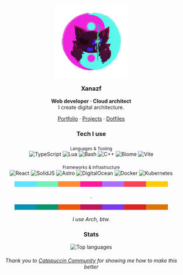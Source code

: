 <h3 align="center">
  <img src="https://github.com/Xanazf/xanazf/blob/main/assets/xanazf-neon-yinyang.png?raw=true" width="200" alt="Xanazf logo"/><br/>
  <img src="https://raw.githubusercontent.com/catppuccin/catppuccin/main/assets/misc/transparent.png" height="30" width="0px"/>
  Xanazf
  <img src="https://raw.githubusercontent.com/catppuccin/catppuccin/main/assets/misc/transparent.png" height="30" width="0px"/>
</h3>

<p align="center">
  <b>Web developer · Cloud architect</b><br/>
  I create digital architecture.
</p>

<p align="center">
  <a href="https://xanazf.github.io/">Portfolio</a>
  ·
  <a href="https://github.com/Xanazf?tab=repositories&type=source&sort=stargazers">Projects</a>
  ·
  <a href="https://github.com/Xanazf/dotfiles">Dotfiles</a>
</p>

<h3 align="center">Tech I use</h3>
<div align="center">
<p>
  <sub>Languages & Tooling</sub><br/>
  <img alt="TypeScript" src="https://img.shields.io/badge/TypeScript-090318?style=for-the-badge&logo=typescript&logoColor=61E2FF"/>
  <img alt="Lua" src="https://img.shields.io/badge/Lua-090318?style=for-the-badge&logo=lua&logoColor=FC199A"/>
  <img alt="Bash" src="https://img.shields.io/badge/Bash-090318?style=for-the-badge&logo=gnubash&logoColor=72F1B8"/>
  <img alt="C++" src="https://img.shields.io/badge/C++-090318?style=for-the-badge&logo=cplusplus&logoColor=FC199A"/>
  <img alt="Biome" src="https://img.shields.io/badge/Biome-090318?style=for-the-badge&logo=biome&logoColor=61E2FF"/>
  <img alt="Vite" src="https://img.shields.io/badge/Vite-090318?style=for-the-badge&logo=vite&logoColor=FFCC00"/>
</p>
<p>
  <sub>Frameworks & Infrastructure</sub><br/>
  <img alt="React" src="https://img.shields.io/badge/React-090318?style=for-the-badge&logo=react&logoColor=61E2FF"/>
  <img alt="SolidJS" src="https://img.shields.io/badge/SolidJS-090318?style=for-the-badge&logo=solid&logoColor=61E2FF"/>
  <img alt="Astro" src="https://img.shields.io/badge/Astro-090318?style=for-the-badge&logo=astro&logoColor=FF8B39"/>
  <img alt="DigitalOcean" src="https://img.shields.io/badge/DigitalOcean-090318?style=for-the-badge&logo=digitalocean&logoColor=FC199A"/>
  <img alt="Docker" src="https://img.shields.io/badge/Docker-090318?style=for-the-badge&logo=docker&logoColor=FF8B39"/>
  <img alt="Kubernetes" src="https://img.shields.io/badge/Kubernetes-090318?style=for-the-badge&logo=kubernetes&logoColor=FC199A"/>
</p>
</div>


<div align="center">
    <img src="https://github.com/Xanazf/xanazf/blob/main/assets/antibaryon.png?raw=true" width="420" alt="antibaryon art"/>
</div>

<p align="center">.</p>

<div align="center">
    <img src="https://github.com/Xanazf/xanazf/blob/main/assets/baryon.png?raw=true" width="420" alt="baryon art"/>
</div>

<p align="center">
  <i>I use Arch, btw.</i>
</p>

<h3 align="center">Stats</h3>
<p align="center">
  <img src="https://github-readme-stats.vercel.app/api/top-langs/?username=Xanazf&hide_progress=true&bg_color=090318&text_color=8BA7A7&icon_color=AF6DF9&title_color=61E2FF" alt="Top languages" />
</p>

<h6 align="center">
  Thank you to <a href="https://github.com/catppuccin">Catppuccin Community</a> for showing me how to make this better
</h6>
